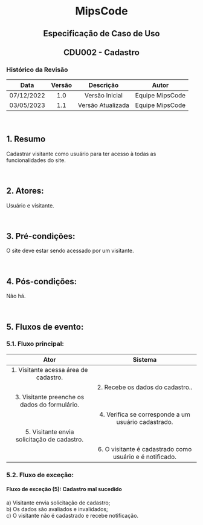 # <p align="center"> MipsCode </p>


## <p align="center"> Especificação de Caso de Uso <br><br> CDU002 - Cadastro </p> 

### Histórico da Revisão 

| Data | Versão | Descrição | Autor |
| :-----: | :-----: | :-----: | :-----: |
| 07/12/2022 | 1.0 | Versão Inicial | Equipe MipsCode |
| 03/05/2023 | 1.1 | Versão Atualizada | Equipe MipsCode |

<br>

## 1. Resumo
Cadastrar visitante como usuário para ter acesso à todas as funcionalidades do site.

<br>

## 2. Atores: 
Usuário e visitante.

<br>

## 3. Pré-condições:
O site deve estar sendo acessado por um visitante.

<br>

## 4. Pós-condições: 
Não há.

<br>

## 5. Fluxos de evento:
### 5.1. Fluxo principal:

| Ator | Sistema |
| :-----------------: | :-----------------: | 
| 1. Visitante acessa área de cadastro. | |  
|  | 2. Recebe os dados do cadastro.. |
| 3. Visitante preenche os dados do formulário. | | 
| | 4. Verifica se corresponde a um usuário cadastrado.| 
| 5. Visitante envia solicitação de cadastro. | | 
| | 6. O visitante é cadastrado como usuário e é notificado. |


### 5.2. Fluxo de exceção:
#### Fluxo de exceção (5): Cadastro mal sucedido
a) Visitante envia solicitação de cadastro; <br>
b) Os dados são avaliados e invalidados;  <br>
c) O visitante não é cadastrado e recebe notificação.
